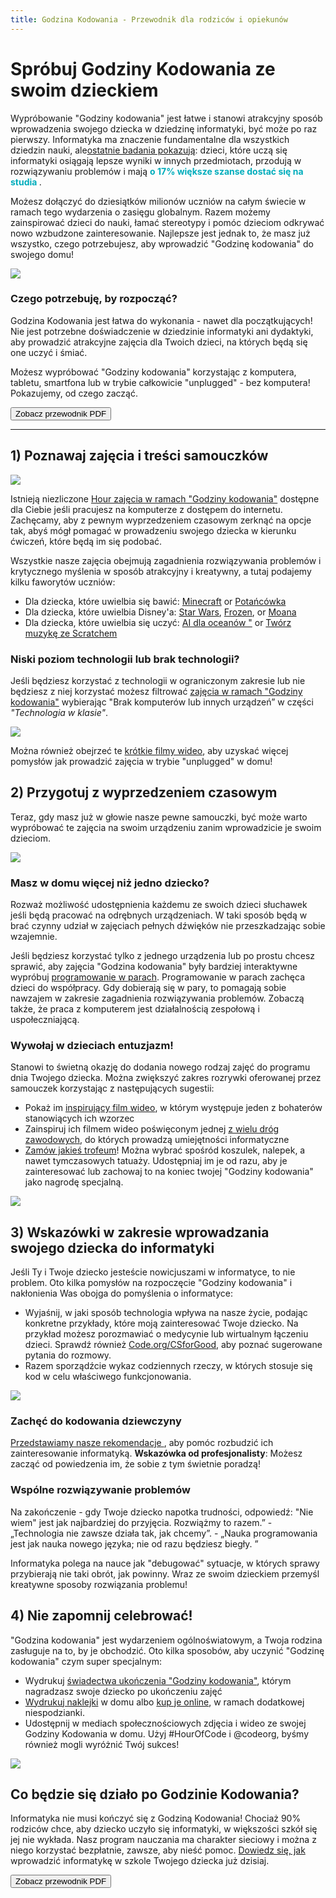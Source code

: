```yaml
---
title: Godzina Kodowania - Przewodnik dla rodziców i opiekunów
---
```


# Spróbuj Godziny Kodowania ze swoim dzieckiem

Wypróbowanie "Godziny kodowania" jest łatwe i stanowi atrakcyjny sposób wprowadzenia swojego dziecka w dziedzinę informatyki, być może po raz pierwszy. Informatyka ma znaczenie fundamentalne dla wszystkich dziedzin nauki, ale[ostatnie badania pokazują](https://medium.com/@codeorg/cs-helps-students-outperform-in-school-college-and-workplace-66dd64a69536): dzieci, które uczą się informatyki osiągają lepsze wyniki w innych przedmiotach, przodują w rozwiązywaniu problemów i mają <font color="00adbc"><b> o 17% większe szanse dostać się na studia </font></b>.</p> 

<p>
  Możesz dołączyć do dziesiątków milionów uczniów na całym świecie w ramach tego wydarzenia o zasięgu globalnym. Razem możemy zainspirować dzieci do nauki, łamać stereotypy i pomóc dzieciom odkrywać nowo wzbudzone zainteresowanie. Najlepsze jest jednak to, że masz już wszystko, czego potrzebujesz, aby wprowadzić "Godzinę kodowania" do swojego domu!
</p>

<p>
  <a href="{{ urls/learn }}"><img src="/images/fit-600/Marketing/mother-helping-her-daughter-use-a-laptop-4260325.jpg" /></a>
</p>

<h3>Czego potrzebuję, by rozpocząć?</h3>

<p>
  Godzina Kodowania jest łatwa do wykonania - nawet dla początkujących! Nie jest potrzebne doświadczenie w dziedzinie informatyki ani dydaktyki, aby prowadzić atrakcyjne zajęcia dla Twoich dzieci, na których będą się one uczyć i śmiać.
</p>

<p>
  Możesz wypróbować "Godziny kodowania" korzystając z komputera, tabletu, smartfona lub w trybie całkowicie "unplugged" - bez komputera! Pokazujemy, od czego zacząć.
</p>

<p>
  <a href="https://hourofcode.com/files/HourofCode-Parent-How-To.pdf"><button>Zobacz przewodnik PDF</button></a>
</p>

<hr />

<h2>
  1) Poznawaj zajęcia i treści samouczków
</h2>

<p>
  <a href="{{ urls/learn }}"><img src="/images/fit-600/tutorials.png" /></a>
</p>

<p>
  Istnieją niezliczone <a href="https://hourofcode.com/us/learn">Hour zajęcia w ramach "Godziny kodowania"</a> dostępne dla Ciebie jeśli pracujesz na komputerze z dostępem do internetu. Zachęcamy, aby z pewnym wyprzedzeniem czasowym zerknąć na opcje tak, abyś mógł pomagać w prowadzeniu swojego dziecka w kierunku ćwiczeń, które będą im się podobać.
</p>

<p>
  Wszystkie nasze zajęcia obejmują zagadnienia rozwiązywania problemów i krytycznego myślenia w sposób atrakcyjny i kreatywny, a tutaj podajemy kilku faworytów uczniów:
</p>

<ul>
  <li>
    Dla dziecka, które uwielbia się bawić: <a href="https://code.org/minecraft">Minecraft</a> or <a href="https://code.org/dance">Potańcówka</a>
  </li>
  <li>
    Dla dziecka, które uwielbia Disney'a: <a href="https://code.org/starwars">Star Wars</a>, <a href="https://studio.code.org/s/frozen/stage/1/puzzle/1">Frozen</a>, or <a href="https://partners.disney.com/hour-of-code?cds&cmp=vanity%7Cnatural%7Cus%7Cmoanahoc%7C">Moana</a>
  </li>
  <li>
    Dla dziecka, które uwielbia się uczyć: <a href="https://code.org/oceans">AI dla oceanów "</a> or <a href="https://scratch.mit.edu/projects/editor/?tutorial=music&utm_source=codeorg">Twórz muzykę ze Scratchem</a>
  </li>
</ul>

<h3>Niski poziom technologii lub brak technologii?</h3>

<p>
  Jeśli będziesz korzystać z technologii w ograniczonym zakresie lub nie będziesz z niej korzystać możesz filtrować <a href="https://hourofcode.com/us/learn">zajęcia w ramach "Godziny kodowania"</a> wybierając "Brak komputerów lub innych urządzeń” w części <em>"Technologia w klasie"</em>.
</p>

<p>
  <a href="{{ urls/learn }}"><img src="/images/fit-500/Marketing/filtering-activities-hoc.jpg" /></a>
</p>

<p>
  Można również obejrzeć te <a href="https://www.youtube.com/playlist?list=PLzdnOPI1iJNcpfa4LtbaIl35gqir_5XUu">krótkie filmy wideo</a>, aby uzyskać więcej pomysłów jak prowadzić zajęcia w trybie "unplugged" w domu!
</p>

<h2>
  2) Przygotuj z wyprzedzeniem czasowym
</h2>

<p>
  Teraz, gdy masz już w głowie nasze pewne samouczki, być może warto wypróbować te zajęcia na swoim urządzeniu zanim wprowadzicie je swoim dzieciom.
</p>

<p>
  <a href="{{ urls/learn }}"><img src="/images/fit-600/Marketing/father-and-children-looking-at-a-laptop-4260749.jpg" /></a>
</p>

<h3>Masz w domu więcej niż jedno dziecko?</h3>

<p>
  Rozważ możliwość udostępnienia każdemu ze swoich dzieci słuchawek jeśli będą pracować na odrębnych urządzeniach. W taki sposób będą w brać czynny udział w zajęciach pełnych dźwięków nie przeszkadzając sobie wzajemnie.
</p>

<p>
  Jeśli będziesz korzystać tylko z jednego urządzenia lub po prostu chcesz sprawić, aby zajęcia "Godzina kodowania" były bardziej interaktywne wypróbuj <a href="https://www.youtube.com/watch?v=vgkahOzFH2Q">programowanie w parach</a>. Programowanie w parach zachęca dzieci do współpracy. Gdy dobierają się w pary, to pomagają sobie nawzajem w zakresie zagadnienia rozwiązywania problemów. Zobaczą także, że praca z komputerem jest działalnością zespołową i uspołeczniającą.
</p>

<h3>Wywołaj w dzieciach entuzjazm! </h3>

<p>
  Stanowi to świetną okazję do dodania nowego rodzaj zajęć do programu dnia Twojego dziecka. Można zwiększyć zakres rozrywki oferowanej przez samouczek korzystając z następujących sugestii:
</p>

<ul>
  <li>
    Pokaż im <a href="https://www.youtube.com/playlist?list=PLzdnOPI1iJNcadqJAZnbDYShie4gLZQQJ">inspirujący film wideo</a>, w którym występuje jeden z bohaterów stanowiących ich wzorzec
  </li>
  <li>
    Zainspiruj ich filmem wideo poświęconym jednej <a href="https://www.youtube.com/playlist?list=PLzdnOPI1iJNfpD8i4Sx7U0y2MccnrNZuP">z wielu dróg zawodowych</a>, do których prowadzą umiejętności informatyczne
  </li>
  <li>
    <a href="https://store.code.org/">Zamów jakieś trofeum</a>! Można wybrać spośród koszulek, nalepek, a nawet tymczasowych tatuaży. Udostępniaj im je od razu, aby je zainteresować lub zachowaj to na koniec twojej "Godziny kodowania" jako nagrodę specjalną.
  </li>
</ul>

<p>
  

<a href="https://store.code.org/" target="_blank"><img src="/images/fit-500/Marketing/hourofcodestore.jpg"></a>

</p>

<h2>
  3) Wskazówki w zakresie wprowadzania swojego dziecka do informatyki
</h2>

<p>
  Jeśli Ty i Twoje dziecko jesteście nowicjuszami w informatyce, to nie problem. Oto kilka pomysłów na rozpoczęcie "Godziny kodowania" i nakłonienia Was obojga do pomyślenia o informatyce:
</p>

<ul>
  <li>
    Wyjaśnij, w jaki sposób technologia wpływa na nasze życie, podając konkretne przykłady, które moją zainteresować Twoje dziecko. Na przykład możesz porozmawiać o medycynie lub wirtualnym łączeniu dzieci. Sprawdź również <a href="https://code.org/csforgood">Code.org/CSforGood</a>, aby poznać sugerowane pytania do rozmowy.
  </li>
  <li>
    Razem sporządźcie wykaz codziennych rzeczy, w których stosuje się kod w celu właściwego funkcjonowania.
  </li>
</ul>

<p>
  <a href="{{ urls/learn }}"><img src="/images/fit-600/Marketing/girl-sitting-on-sofa-while-using-tablet-computer-4144035.jpg" /></a>
</p>

<h3>Zachęć do kodowania dziewczyny</h3>

<p>
  <a href="https://code.org/girls">Przedstawiamy nasze rekomendacje </a>, aby pomóc rozbudzić ich zainteresowanie informatyką. <strong>Wskazówka od profesjonalisty</strong>: Możesz zacząć od powiedzenia im, że sobie z tym świetnie poradzą!
</p>

<h3>Wspólne rozwiązywanie problemów</h3>

<p>
  Na zakończenie - gdy Twoje dziecko napotka trudności, odpowiedź: "Nie wiem" jest jak najbardziej do przyjęcia. Rozwiążmy to razem.” - „Technologia nie zawsze działa tak, jak chcemy”. - „Nauka programowania jest jak nauka nowego języka; nie od razu będziesz biegły. ”
</p>

<p>
  Informatyka polega na nauce jak "debugować" sytuacje, w których sprawy przybierają nie taki obrót, jak powinny. Wraz ze swoim dzieckiem przemyśl kreatywne sposoby rozwiązania problemu!
</p>

<h2>
  4) Nie zapomnij celebrować!
</h2>

<p>
  "Godzina kodowania" jest wydarzeniem ogólnoświatowym, a Twoja rodzina zasługuje na to, by je obchodzić. Oto kilka sposobów, aby uczynić "Godzinę kodowania" czym super specjalnym:
</p>

<ul>
  <li>
    Wydrukuj <a href="https://staging.code.org/certificates">świadectwa ukończenia "Godziny kodowania"</a>, którym nagradzasz swoje dziecko po ukończeniu zajęć
  </li>
  <li>
    <a href="https://staging.hourofcode.com/us/promote/resources#stickers">Wydrukuj naklejki</a> w domu albo <a href="https://store.code.org/">kup je online</a>, w ramach dodatkowej niespodzianki.
  </li>
  <li>
    Udostępnij w mediach społecznościowych zdjęcia i wideo ze swojej Godziny Kodowania w domu. Użyj #HourOfCode i @codeorg, byśmy również mogli wyróżnić Twój sukces!
  </li>
</ul>

<p>
  <a href="{{ urls/learn }}"><img src="/images/fit-600/Marketing/g8TUlHzF.jpeg" /></a>
</p>

<h2>Co będzie się działo po Godzinie Kodowania?</h2>

<p>
  Informatyka nie musi kończyć się z Godziną Kodowania! Chociaż 90% rodziców chce, aby dziecko uczyło się informatyki, w większości szkół się jej nie wykłada. Nasz program nauczania ma charakter sieciowy i można z niego korzystać bezpłatnie, zawsze, aby nieść pomoc. <a href="https://code.org/yourschool">Dowiedz się, jak </a> wprowadzić informatykę w szkole Twojego dziecka już dzisiaj.
</p>

<p>
  <a href="https://hourofcode.com/files/HourofCode-Parent-How-To.pdf"><button>Zobacz przewodnik PDF</button></a>
</p>